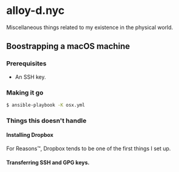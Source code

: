 # alloy-d.nyc
Miscellaneous things related to my existence in the physical world.

## Boostrapping a macOS machine

### Prerequisites

- An SSH key.

### Making it go

```sh
$ ansible-playbook -K osx.yml
```

### Things this doesn't handle

#### Installing Dropbox

For Reasons™, Dropbox tends to be one of the first things I set up.

#### Transferring SSH and GPG keys.
